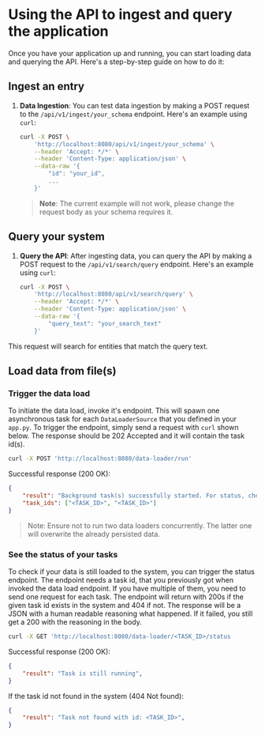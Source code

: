 # Using the API to ingest and query the application

Once you have your application up and running, you can start loading data and querying the API. Here's a step-by-step guide on how to do it:

## Ingest an entry

1. **Data Ingestion**: You can test data ingestion by making a POST request to the `/api/v1/ingest/your_schema` endpoint. Here's an example using `curl`:
    ```bash
    curl -X POST \
        'http://localhost:8080/api/v1/ingest/your_schema' \
        --header 'Accept: */*' \
        --header 'Content-Type: application/json' \
        --data-raw '{
            "id": "your_id",
            ...
        }'
    ```
    > **Note**: The current example will not work, please change the request body as your schema requires it.

## Query your system

1. **Query the API**: After ingesting data, you can query the API by making a POST request to the `/api/v1/search/query` endpoint. Here's an example using `curl`:
    ```bash
    curl -X POST \
        'http://localhost:8080/api/v1/search/query' \
        --header 'Accept: */*' \
        --header 'Content-Type: application/json' \
        --data-raw '{
            "query_text": "your_search_text"
        }'
    ```
This request will search for entities that match the query text.

## Load data from file(s)

### Trigger the data load

To initiate the data load, invoke it's endpoint. This will spawn one asynchronous task for each `DataLoaderSource` that you defined in your `app.py`. To trigger the endpoint, simply send a request with `curl` shown below. The response should be 202 Accepted and it will contain the task id(s).

```bash
curl -X POST 'http://localhost:8080/data-loader/run'
```
Successful response (200 OK):
```JSON
{
    "result": "Background task(s) successfully started. For status, check: `/data-loader/<task_id>`",
    "task_ids": ["<TASK_ID>", "<TASK_ID>"]
}
```

> Note: Ensure not to run two data loaders concurrently. The latter one will overwrite the already persisted data.

### See the status of your tasks

To check if your data is still loaded to the system, you can trigger the status endpoint. The endpoint needs a task id, that you previously got when invoked the data load endpoint. If you have multiple of them, you need to send one request for each task. The endpoint will return with 200s if the given task id exists in the system and 404 if not. The response will be a JSON with a human readable reasoning what happened. If it failed, you still get a 200 with the reasoning in the body.

```bash
curl -X GET 'http://localhost:8080/data-loader/<TASK_ID>/status
```
Successful response (200 OK):
```JSON
{
    "result": "Task is still running",
}
```
If the task id not found in the system (404 Not found):
```JSON
{
    "result": "Task not found with id: <TASK_ID>",
}
```
